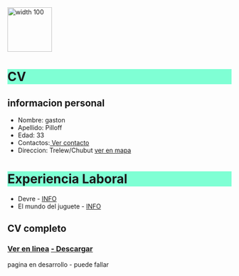 <!DOCTYPE html>
<html lang="es">
<head>
    <meta charset="UTF-8">
    <meta http-equiv="X-UA-Compatible" content="IE=edge">
    <meta name="viewport" content="width=device-width, initial-scale=1.0">
    <title>CV</title> 
    <style>
        h1{background-color: aquamarine;}
  </style>    
</head>
<body>
    <img src="E:\00 gas\mis archivos\cv-carta\yo.jpg" alt="width 100" height="100" srcset="E:\00 gas\mis archivos\cv-carta\yo.jpg">
    <h1>CV
    </h1>
    <h2>informacion personal</h2>
    <p1> 
        <ul>
            <li>Nombre: gaston</li>
            <li>Apellido: Pilloff</li>
            <li>Edad: 33</li>
            <li>Contactos:<a class="fcc-btn" href="E:\pagina web\img txt\ficha.txt"> Ver contacto</a></li>
            <li>Direccion: Trelew/Chubut
                <a class="fcc-btn" href="https://www.google.com/maps/place/Trelew,+Chubut/data=!4m2!3m1!1s0xbe0144b6cf6769bb:0x9cbd6c76af132e0d?sa=X&ved=2ahUKEwjUy5r0jtT8AhW6rJUCHY8vAc0Q8gF6BAgIEAI">ver en mapa</a> </li>
        </ul>   
      </p1>
    <h1>Experiencia Laboral</h1>
    <p1><ul>
             <li> Devre -
                <a class="fcc-btn" href="E:\pagina web\img txt\devre.txt">INFO</a>  </li> </li>
             <li> El mundo del juguete -
                <a class="fcc-btn" href="E:\pagina web\img txt\mdj.txt">INFO</a>  </li>
        </ul>
    </p1>
    <h2>CV completo</h2>
    <h3>
    <a class="fcc-btn" href="file:///E:/pagina%20web/img%20txt/CV.htm"> Ver en linea</a>
    <a class="fcc-btn" href="E:\pagina web\img txt\cv.docx"> - Descargar</a>
    </h3>
    <p> pagina en desarrollo - puede fallar </p>
</li>    
</body>
</html>
